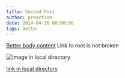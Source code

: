 ```yaml
---
title: Second Post
author: preaction
date: 2014-04-30 00:00:00
tags: better
---
```

[Better body content](/) Link to root is not broken

![image in local directory](image.jpg)

[link in local directory](recipe.html)
